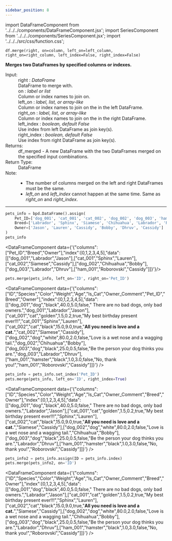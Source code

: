 ```yaml
---
sidebar_position: 8
---
```


import DataFrameComponent from '../../../components/DataFrameComponent.jsx';
import SeriesComponent from '../../../components/SeriesComponent.jsx';
import '../../../src/css/function.css';

<code>df.merge(right, on=column, left_on=left_column, right_on=right_column, left_index=False, right_index=False)</code>

<div className='base'>
    <p><strong>Merges two DataFrames by specified columns or indexes.</strong></p>
    <dl>
        <!-- Parameters -->
        <dt className='term'>Input:</dt>
        <dd className='parameter'>right : <em>DataFrame</em></dd>
        <dd className='parameter-description'>DataFrame to merge with.</dd>
        <dd className='parameter'>on : <em>label or list</em></dd>
        <dd className='parameter-description'>Column or index names to join on.</dd>
        <dd className='parameter'>left_on : <em>label, list, or array-like</em></dd>
        <dd className='parameter-description'>Column or index names to join on the in the left DataFrame.</dd>
        <dd className='parameter'>right_on : <em>label, list, or array-like</em></dd>
        <dd className='parameter-description'>Column or index names to join on the in the right DataFrame.</dd>
        <dd className='parameter'>left_index : <em>boolean, default False</em></dd>
        <dd className='parameter-description'>Use index from left DataFrame as join key(s).</dd>
        <dd className='parameter'>right_index : <em>boolean, default False</em></dd>
        <dd className='parameter-description'>Use index from right DataFrame as join key(s).</dd>
        <!-- Returns -->
        <dt className='term'>Returns:</dt>
        <dd>df_merged - A new DataFrame with the two DataFrames merged on the specified input combinations.</dd>
        <!-- Return Type -->
        <dt className='term'>Return Type:</dt>
        <dd>DataFrame</dd>
        <!-- Note -->
        <dt className='term'>Note:</dt>
        <dd>
            <ul>
                <li>The number of columns merged on the left and right DataFrames must be the same.</li>
                <li><em>left_on</em> and <em>left_index</em> cannot happen at the same time. Same as <em>right_on</em> and <em>right_index</em>.</li>
            </ul>
        </dd>
    </dl>
</div>

---

```python
pets_info = bpd.DataFrame().assign(
    Pet_ID=['dog_001', 'cat_001', 'cat_002', 'dog_002', 'dog_003', 'ham_001'],
    Breed=['Labrador', 'Sphinx', 'Siamese', 'Chihuahua', 'Labrador', 'Roborovski'],
    Owner=['Jason', 'Lauren', 'Cassidy', 'Bobby', 'Dhruv', 'Cassidy']
)
pets_info
```

<DataFrameComponent data={'{"columns":["Pet_ID","Breed","Owner"],"index":[0,1,2,3,4,5],"data":[["dog_001","Labrador","Jason"],["cat_001","Sphinx","Lauren"],["cat_002","Siamese","Cassidy"],["dog_002","Chihuahua","Bobby"],["dog_003","Labrador","Dhruv"],["ham_001","Roborovski","Cassidy"]]}'}/>

```python
pets.merge(pets_info, left_on='ID', right_on='Pet_ID')
```

<DataFrameComponent data={'{"columns":["ID","Species","Color","Weight","Age","Is_Cat","Owner_Comment","Pet_ID","Breed","Owner"],"index":[0,1,2,3,4,5],"data":[["dog_001","dog","black",40.0,5.0,false,"      There are no bad dogs, only bad owners.","dog_001","Labrador","Jason"],["cat_001","cat","golden",1.5,0.2,true,"My best birthday present ever!!!","cat_001","Sphinx","Lauren"],["cat_002","cat","black",15.0,9.0,true,"****All you need is love and a cat.****","cat_002","Siamese","Cassidy"],["dog_002","dog","white",80.0,2.0,false,"Love is a wet nose and a wagging tail.","dog_002","Chihuahua","Bobby"],["dog_003","dog","black",25.0,0.5,false,"Be the person your dog thinks you are.","dog_003","Labrador","Dhruv"],["ham_001","hamster","black",1.0,3.0,false,"No, thank you!","ham_001","Roborovski","Cassidy"]]}'} />

```python
pets_info = pets_info.set_index('Pet_ID')
pets.merge(pets_info, left_on='ID', right_index=True)
```

<DataFrameComponent data={'{"columns":["ID","Species","Color","Weight","Age","Is_Cat","Owner_Comment","Breed","Owner"],"index":[0,1,2,3,4,5],"data":[["dog_001","dog","black",40.0,5.0,false,"      There are no bad dogs, only bad owners.","Labrador","Jason"],["cat_001","cat","golden",1.5,0.2,true,"My best birthday present ever!!!","Sphinx","Lauren"],["cat_002","cat","black",15.0,9.0,true,"****All you need is love and a cat.****","Siamese","Cassidy"],["dog_002","dog","white",80.0,2.0,false,"Love is a wet nose and a wagging tail.","Chihuahua","Bobby"],["dog_003","dog","black",25.0,0.5,false,"Be the person your dog thinks you are.","Labrador","Dhruv"],["ham_001","hamster","black",1.0,3.0,false,"No, thank you!","Roborovski","Cassidy"]]}'} />

```python
pets_info2 = pets_info.assign(ID = pets_info.index)
pets.merge(pets_info2, on='ID')
```

<DataFrameComponent data={'{"columns":["ID","Species","Color","Weight","Age","Is_Cat","Owner_Comment","Breed","Owner"],"index":[0,1,2,3,4,5],"data":[["dog_001","dog","black",40.0,5.0,false,"      There are no bad dogs, only bad owners.","Labrador","Jason"],["cat_001","cat","golden",1.5,0.2,true,"My best birthday present ever!!!","Sphinx","Lauren"],["cat_002","cat","black",15.0,9.0,true,"****All you need is love and a cat.****","Siamese","Cassidy"],["dog_002","dog","white",80.0,2.0,false,"Love is a wet nose and a wagging tail.","Chihuahua","Bobby"],["dog_003","dog","black",25.0,0.5,false,"Be the person your dog thinks you are.","Labrador","Dhruv"],["ham_001","hamster","black",1.0,3.0,false,"No, thank you!","Roborovski","Cassidy"]]}'} />